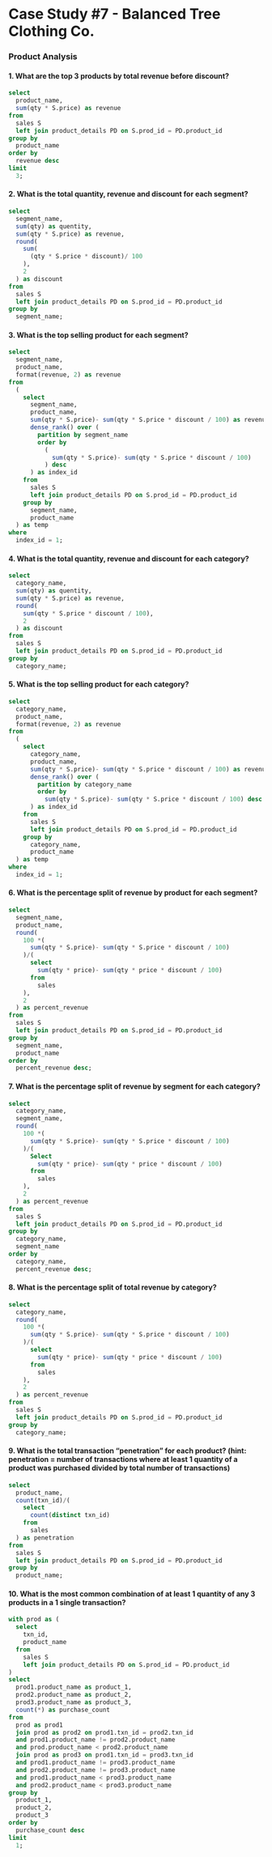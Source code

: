 # Case Study #7 - Balanced Tree Clothing Co.

### Product Analysis
#### 1. What are the top 3 products by total revenue before discount?
````sql
select 
  product_name, 
  sum(qty * S.price) as revenue 
from 
  sales S 
  left join product_details PD on S.prod_id = PD.product_id 
group by 
  product_name 
order by 
  revenue desc 
limit 
  3;
````
#### 2. What is the total quantity, revenue and discount for each segment?
````sql
select 
  segment_name, 
  sum(qty) as quentity, 
  sum(qty * S.price) as revenue, 
  round(
    sum(
      (qty * S.price * discount)/ 100
    ), 
    2
  ) as discount 
from 
  sales S 
  left join product_details PD on S.prod_id = PD.product_id 
group by 
  segment_name;
````
#### 3. What is the top selling product for each segment?
````sql
select 
  segment_name, 
  product_name, 
  format(revenue, 2) as revenue 
from 
  (
    select 
      segment_name, 
      product_name, 
      sum(qty * S.price)- sum(qty * S.price * discount / 100) as revenue, 
      dense_rank() over (
        partition by segment_name 
        order by 
          (
            sum(qty * S.price)- sum(qty * S.price * discount / 100)
          ) desc
      ) as index_id 
    from 
      sales S 
      left join product_details PD on S.prod_id = PD.product_id 
    group by 
      segment_name, 
      product_name
  ) as temp 
where 
  index_id = 1;
````
#### 4. What is the total quantity, revenue and discount for each category?
````sql
select 
  category_name, 
  sum(qty) as quentity, 
  sum(qty * S.price) as revenue, 
  round(
    sum(qty * S.price * discount / 100), 
    2
  ) as discount 
from 
  sales S 
  left join product_details PD on S.prod_id = PD.product_id 
group by 
  category_name;
````
#### 5. What is the top selling product for each category?
````sql
select 
  category_name, 
  product_name, 
  format(revenue, 2) as revenue 
from 
  (
    select 
      category_name, 
      product_name, 
      sum(qty * S.price)- sum(qty * S.price * discount / 100) as revenue, 
      dense_rank() over (
        partition by category_name 
        order by 
          sum(qty * S.price)- sum(qty * S.price * discount / 100) desc
      ) as index_id 
    from 
      sales S 
      left join product_details PD on S.prod_id = PD.product_id 
    group by 
      category_name, 
      product_name
  ) as temp 
where 
  index_id = 1;
````
#### 6. What is the percentage split of revenue by product for each segment?
````sql
select 
  segment_name, 
  product_name, 
  round(
    100 *(
      sum(qty * S.price)- sum(qty * S.price * discount / 100)
    )/(
      select 
        sum(qty * price)- sum(qty * price * discount / 100) 
      from 
        sales
    ), 
    2
  ) as percent_revenue 
from 
  sales S 
  left join product_details PD on S.prod_id = PD.product_id 
group by 
  segment_name, 
  product_name 
order by 
  percent_revenue desc;
````
#### 7. What is the percentage split of revenue by segment for each category?
````sql
select 
  category_name, 
  segment_name, 
  round(
    100 *(
      sum(qty * S.price)- sum(qty * S.price * discount / 100)
    )/(
      Select 
        sum(qty * price)- sum(qty * price * discount / 100) 
      from 
        sales
    ), 
    2
  ) as percent_revenue 
from 
  sales S 
  left join product_details PD on S.prod_id = PD.product_id 
group by 
  category_name, 
  segment_name 
order by 
  category_name, 
  percent_revenue desc;
````
#### 8. What is the percentage split of total revenue by category?
````sql
select 
  category_name, 
  round(
    100 *(
      sum(qty * S.price)- sum(qty * S.price * discount / 100)
    )/(
      select 
        sum(qty * price)- sum(qty * price * discount / 100) 
      from 
        sales
    ), 
    2
  ) as percent_revenue 
from 
  sales S 
  left join product_details PD on S.prod_id = PD.product_id 
group by 
  category_name;
````
#### 9. What is the total transaction “penetration” for each product? (hint: penetration = number of transactions where at least 1 quantity of a product was purchased divided by total number of transactions)
````sql
select 
  product_name, 
  count(txn_id)/(
    select 
      count(distinct txn_id) 
    from 
      sales
  ) as penetration 
from 
  sales S 
  left join product_details PD on S.prod_id = PD.product_id 
group by 
  product_name;
````
#### 10. What is the most common combination of at least 1 quantity of any 3 products in a 1 single transaction?
````sql
with prod as (
  select 
    txn_id, 
    product_name 
  from 
    sales S 
    left join product_details PD on S.prod_id = PD.product_id
) 
select 
  prod1.product_name as product_1, 
  prod2.product_name as product_2, 
  prod3.product_name as product_3, 
  count(*) as purchase_count 
from 
  prod as prod1 
  join prod as prod2 on prod1.txn_id = prod2.txn_id 
  and prod1.product_name != prod2.product_name 
  and prod.product_name < prod2.product_name 
  join prod as prod3 on prod1.txn_id = prod3.txn_id 
  and prod1.product_name != prod3.product_name 
  and prod2.product_name != prod3.product_name 
  and prod1.product_name < prod3.product_name 
  and prod2.product_name < prod3.product_name 
group by 
  product_1, 
  product_2, 
  product_3 
order by 
  purchase_count desc 
limit 
  1;
````
